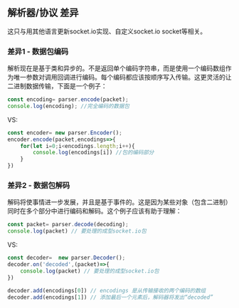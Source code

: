 ## 解析器/协议 差异

这只与用其他语言更新socket.io实现、自定义socket.io socket等相关。

### 差异1 - 数据包编码

解析现在是基于类和异步的。不是返回单个编码字符串，而是使用一个编码数组作为唯一参数对调用回调进行编码。每个编码都应该按顺序写入传输。这更灵活的让二进制数据传输，下面是一个例子：

```js
const encoding= parser.encode(packet);
console.log(encoding); //完全编码的数据包
```

VS:
```js
const encoder= new parser.Encoder();
encoder.encode(packet,encodings=>{
    for(let i=0;i<encodings.length;i++){
        console.log(encodings[i]) //包的编码部分
    }
})
```

### 差异2 - 数据包解码

解码将使事情进一步发展，并且是基于事件的。这是因为某些对象（包含二进制）同时在多个部分中进行编码和解码。这个例子应该有助于理解：

```js
const packet= parser.decode(decoding);
console.log(packet) // 要处理的成型socket.io包

```
VS:


```js
const decoder=  new parser.Decoder();
decoder.on('decoded',(packet)=>{
    console.log(packet) // 要处理的成型socket.io包
})

decoder.add(encodings[0]) // encodings 是从传输接收的两个编码的数组
decoder.add(encodings[1]) // 添加最后一个元素后，解码器将发出“decoded”
```

### 
